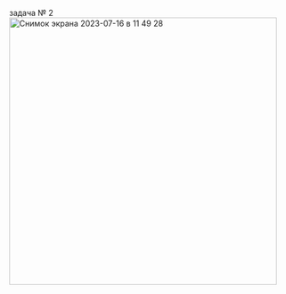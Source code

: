 задача № 2
<img width="480" alt="Снимок экрана 2023-07-16 в 11 49 28" src="https://github.com/Uzabr/interview_tasks/assets/60287161/5154bd14-6c0f-49f9-a53c-efa9ffd63095">
